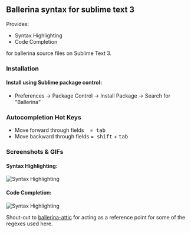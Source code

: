## Ballerina syntax for sublime text 3

Provides:

* Syntax Highlighting
* Code Completion 

for ballerina source files on Sublime Text 3.

### Installation 

#### Install using Sublime package control:

* Preferences -> Package Control -> Install Package -> Search for "Ballerina" 

### Autocompletion Hot Keys

* Move forward through fields&nbsp;&nbsp;&nbsp; =&nbsp; <kbd>tab</kbd>
* Move backward through fields =&nbsp; <kbd>shift</kbd> + <kbd>tab</kbd>

### Screenshots & GIFs

#### Syntax Highlighting: 
![Syntax Highlighting](https://i.imgur.com/GAIcveI.png)

#### Code Completion: <br>

![Syntax Highlighting](https://media.giphy.com/media/S6MsYcntKgrycU6X0z/giphy.gif)




Shout-out to [ballerina-attic](https://github.com/ballerina-attic) for acting as a reference point for some of the regexes used here.

